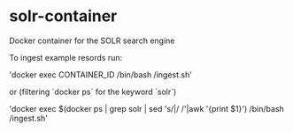 # solr-container

Docker container for the SOLR search engine


To ingest example resords run:

'docker exec CONTAINER_ID /bin/bash /ingest.sh'



or (filtering ´docker ps´ for the keyword ´solr´)

'docker exec $(docker ps | grep solr | sed 's/\|/ /'|awk '{print $1}') /bin/bash /ingest.sh'



